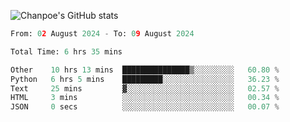 ![Chanpoe's GitHub stats](https://github-readme-stats.vercel.app/api?username=Chanpoe&show_icons=true&count_private=true&theme=cobalt)

<!--START_SECTION:waka-->

```python
From: 02 August 2024 - To: 09 August 2024

Total Time: 6 hrs 35 mins

Other    10 hrs 13 mins  ███████████████▒░░░░░░░░░   60.80 %
Python   6 hrs 5 mins    █████████░░░░░░░░░░░░░░░░   36.23 %
Text     25 mins         ▓░░░░░░░░░░░░░░░░░░░░░░░░   02.57 %
HTML     3 mins          ░░░░░░░░░░░░░░░░░░░░░░░░░   00.34 %
JSON     0 secs          ░░░░░░░░░░░░░░░░░░░░░░░░░   00.07 %
```

<!--END_SECTION:waka-->
